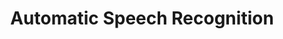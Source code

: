 ---
title: "Automatic Speech Recognition"

categories: ['']

tags: ['Automatic', 'Speech', 'Recognition']

arwords: 'التعرف الآلي على الكلام'

arexps: []

enwords: ['Automatic Speech Recognition']

enexps: []

arlexicons: 'ع'

enlexicons: 'A'

authors: ['Ruqayya Roshdy']

translators: ['']

citations: 'مقدمة في حوسبة اللغة العربية'

sources: 'مركز الملك عبدالله بن عبدالعزيز الدولي لخدمة اللغة العربية'

slug: ""
---